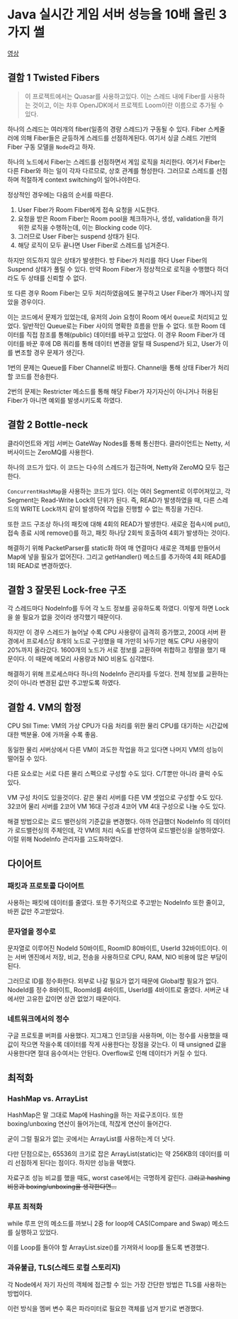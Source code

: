 # Java 실시간 게임 서버 성능을 10배 올린 3가지 썰

[영상](https://www.youtube.com/watch?v=MZmZGwFRM2U&t=5s&ab_channel=TOAST)

## 결함 1 Twisted Fibers

> 이 프로젝트에서는 Quasar를 사용하고있다. 이는 스레드 내에 Fiber를 사용하는 것이고, 이는 차후 OpenJDK에서 프로젝트 Loom이란 이름으로 추가될 수 있다.

하나의 스레드는 여러개의 fiber(일종의 경량 스레드)가 구동될 수 있다. Fiber 스케줄러에 의해 Fiber들은 균등하게 스레드를 선점하게된다. 여기서 싱글 스레드 기반의 Fiber 구동 모델을 `Node`라고 하자. 

하나의 노드에서 Fiber는 스레드를 선점하면서 게임 로직을 처리한다. 여기서 Fiber는 다른 Fiber와 하는 일이 각자 다르므로, 상호 관계를 형성한다. 그러므로 스레드를 선점하며 적절하게 context switching이 일어나야한다.

정상적인 경우에는 다음의 순서를 따른다.

1. User Fiber가 Room Fiber에게 접속 요청을 시도한다.
2. 요청을 받은 Room Fiber는 Room pool을 체크하거나, 생성, validation을 하기 위한 로직을 수행하는데, 이는 Blocking code 이다.
3. 그러므로 User Fiber는 suspend 상태가 된다. 
4. 해당 로직이 모두 끝나면 User Fiber로 스레드를 넘겨준다. 

하지만 의도하지 않은 상태가 발생한다. 방 Fiber가 처리를 하다 User Fiber의 Suspend 상태가 풀릴 수 있다. 만약 Room Fiber가 정상적으로 로직을 수행했다 하더라도 두 상태를 신뢰할 수 없다.

또 다른 경우 Room Fiber는 모두 처리하였음에도 불구하고 User Fiber가 깨어나지 않았을 경우이다.

이는 코드에서 문제가 있었는데, 유저의 Join 요청이 Room 에서 `Queue`로 처리되고 있었다. 일반적인 Queue로는 Fiber 사이의 명확한 흐름을 만들 수 없다. 또한 Room 데이터를 직접 참조를 통해(public) 데이터를 바꾸고 있었다. 이 경우 Room Fiber가 데이터를 바꾼 후에 DB 쿼리를 통해 데이터 변경을 알릴 때 Suspend가 되고, User가 이를 변조할 경우 문제가 생긴다.

1번의 문제는 Queue를 Fiber Channel로 바꿨다. Channel을 통해 상태 Fiber가 처리할 코드를 전송한다. 

2번의 문제는 Restricter 메소드를 통해 해당 Fiber가 자기자신이 아니거나 허용된 Fiber가 아니면 예외를 발생시키도록 하였다.

## 결함 2 Bottle-neck

클라이언트와 게임 서버는 GateWay Nodes를 통해 통신한다. 클라이언트는 Netty, 서버사이드는 ZeroMQ를 사용한다.

하나의 코드가 있다. 이 코드는 다수의 스레드가 접근하며, Netty와 ZeroMQ 모두 접근한다.

`ConcurrentHashMap`을 사용하는 코드가 있다. 이는 여러 Segment로 이루어져있고, 각 Segment는 Read-Write Lock의 단위가 된다. 즉, READ가 발생하였을 때, 다른 스레드의 WRITE Lock까지 같이 발생하여 작업을 진행할 수 없는 특징을 가진다.

또한 코드 구조상 하나의 패킷에 대해 4회의 READ가 발생한다. 새로운 접속시에 put(), 접속 종료 시에 remove()를 하고, 패킷 하나당 2회씩 호출하여 4회가 발생하는 것이다.

해결하기 위해 PacketParser를 static화 하여 매 연결마다 새로운 객체를 만들어서 Map에 넣을 필요가 없어진다. 그리고 getHandler() 메소드를 추가하여 4회 READ를 1회 READ로 변경하였다. 

## 결함 3 잘못된 Lock-free 구조

각 스레드마다 NodeInfo를 두어 각 노드 정보를 공유하도록 하였다. 이렇게 하면 Lock을 쓸 필요가 없을 것이라 생각했기 때문이다. 

하지만 이 경우 스레드가 늘어날 수록 CPU 사용량이 급격히 증가했고, 200대 서버 환경에서 프로세스당 8개의 노드로 구성했을 때 가만히 놔두기만 해도 CPU 사용량이 20%까지 올라갔다. 1600개의 노드가 서로 정보를 교환하며 취합하고 정렬을 했기 때문이다. 이 때문에 메모리 사용량과 NIO 비용도 심각했다.

해결하기 위해 프로세스마다 하나의 NodeInfo 관리자를 두었다. 전체 정보를 교환하는 것이 아니라 변경된 값만 주고받도록 하였다. 

## 결함 4. VM의 함정

CPU Stil Time: VM의 가상 CPU가 다음 처리를 위한 물리 CPU를 대기하는 시간값에 대한 백분율. 0에 가까울 수록 좋음.

동일한 물리 서버상에서 다른 VM이 과도한 작업을 하고 있다면 나머지 VM의 성능이 떨어질 수 있다. 

다른 요소로는 서로 다른 물리 스펙으로 구성할 수도 있다. C/T뿐만 아니라 클럭 수도 있다.

VM 구성 차이도 있을것이다. 같은 물리 서버를 다른 VM 셋업으로 구성할 수도 있다. 32코어 물리 서버를 2코어 VM 16대 구성과 4코어 VM 4대 구성으로 나눌 수도 있다.

해결 방법으로는 로드 밸런싱의 기준값을 변경했다. 아까 언급했더 NodeInfo 의 데이터가 로드밸런싱의 주체인데, 각 VM의 처리 속도를 반영하여 로드밸런싱을 실행하였다. 이럴 위해 NodeInfo 관리자를 고도화하였다.

## 다이어트

### 패킷과 프로토콜 다이어트

사용하는 패킷에 데이터를 줄였다. 또한 주기적으로 주고받는 NodeInfo 또한 줄이고, 바뀐 값만 주고받았다.

### 문자열을 정수로

문자열로 이루어진 NodeId 50바이트, RoomID 80바이트, UserId 32바이트이다. 이는 서버 엔진에서 저장, 비교, 전송을 사용하므로 CPU, RAM, NIO 비용에 많은 부담이 된다.

그러므로 ID를 정수화한다. 외부로 나갈 필요가 없기 때문에 Global할 필요가 없다. NodeId를 정수 8바이트, RoomId를 4바이트, UserId를 4바이트로 줄였다. 서버군 내에서만 고유한 값이면 상관 없었기 때문이다.

### 네트워크에서의 정수

구글 프로토콜 버퍼를 사용했다. 지그재그 인코딩을 사용하며, 이는 정수를 사용했을 때 값이 작으면 작을수록 데이터를 작게 사용한다는 장점을 갖는다. 이 때 unsigned 값을 사용한다면 절대 음수여서는 안된다. Overflow로 인해 데이터가 커질 수 있다.

## 최적화

### HashMap vs. ArrayList

HashMap은 말 그대로 Map에 Hashing을 하는 자료구조이다. 또한 boxing/unboxing 연산이 들어가는데, 적잖게 연산이 들어간다.

굳이 그럴 필요가 없는 곳에서는 ArrayList를 사용하는게 더 낫다.

다만 단점으로는, 65536의 크기로 잡은 ArrayList(static)는 약 256KB의 데이터를 미리 선점하게 된다는 점이다. 하지만 성능을 택했다.

자료구조 성능 비교를 했을 때도, worst case에서는 극명하게 갈린다. ~~그리고 hashing 비용과  boxing/unboxing을 생각한다면...~~

### 루프 최적화

while 루프 안의 메소드를 까보니 2중 for loop에 CAS(Compare and Swap) 메소드를 실행하고 있었다.

이를 Loop를 돌아야 할 ArrayList.size()를 가져와서 loop를 돌도록 변경했다.

### 과유불급, TLS(스레드 로컬 스토리지)

각 Node에서 자기 자신의 객체에 접근할 수 있는 가장 간단한 방법은 TLS를 사용하는 방법이다. 

이런 방식을 멤버 변수 혹은 파라미터로 필요한 객체를 넘겨 받기로 변경했다.
